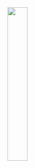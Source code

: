 
<div align = "center"><img src="https://media.giphy.com/media/u3fEnaMRVNXZj8vRPG/giphy.gif"  width="30%"/> </div>
